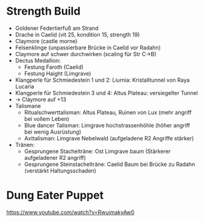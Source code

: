 # Strength Build

- Goldener Federtierfuß am Strand
- Drache in Caelid (vit 25, kondition 15, strength 19)
- Claymore (castle morne)
- Felsenklinge (unpassierbare Brücke in Caelid vor Radahn)
- Claymore auf schwer durchwirken (scaling für Str C->B)
- Dectus Medallion:
	- Festung Faroth (Caelid)
	- Festung Haight (Limgrave)
- Klangperle für Schmiedestein 1 und 2: Liurnia: Kristalltunnel von Raya Lucaria
- Klangperle für Schmiedestein 3 und 4: Altus Plateau: versiegelter Tunnel
- -> Claymore auf +13
- Talismane
	- Ritualschwerttalisman: Altus Plateau, Ruinen von Lux (mehr angriff bei vollem Leben)
	- Blue dancer Talisman: Limgrave hochstrassenhöhle (höher angriff bei wenig Ausrüstung)
	- Axttalisman: Limgrave Nebelwald (aufgeladene R2 Angriffe stärker)
- Tränen:
	- Gesprungene Stachelträne: Ost Limgrave baum (Stärkerer aufgeladener R2 angriff)
	- Gesprungene Steinstachelträne: Caelid Baum bei Brücke zu Radahn (verstärkt Haltungsschaden)

# Dung Eater Puppet

<https://www.youtube.com/watch?v=RwuimakyAw0>
